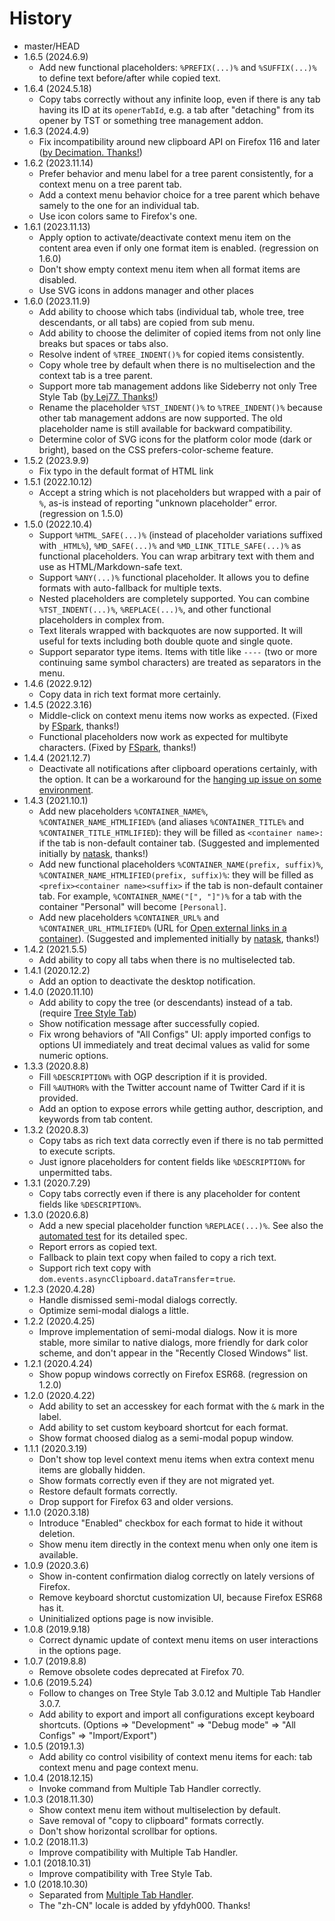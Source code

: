 # History

 - master/HEAD
 - 1.6.5 (2024.6.9)
   * Add new functional placeholders: `%PREFIX(...)%` and `%SUFFIX(...)%` to define text before/after while copied text.
 - 1.6.4 (2024.5.18)
   * Copy tabs correctly without any infinite loop, even if there is any tab having its ID at its `openerTabId`, e.g. a tab after "detaching" from its opener by TST or something tree management addon.
 - 1.6.3 (2024.4.9)
   * Fix incompatibility around new clipboard API on Firefox 116 and later ([by Decimation. Thanks!](https://github.com/piroor/copy-selected-tabs-to-clipboard/pull/52))
 - 1.6.2 (2023.11.14)
   * Prefer behavior and menu label for a tree parent consistently, for a context menu on a tree parent tab.
   * Add a context menu behavior choice for a tree parent which behave samely to the one for an individual tab.
   * Use icon colors same to Firefox's one.
 - 1.6.1 (2023.11.13)
   * Apply option to activate/deactivate context menu item on the content area even if only one format item is enabled. (regression on 1.6.0)
   * Don't show empty context menu item when all format items are disabled.
   * Use SVG icons in addons manager and other places
 - 1.6.0 (2023.11.9)
   * Add ability to choose which tabs (individual tab, whole tree, tree descendants, or all tabs) are copied from sub menu.
   * Add ability to choose the delimiter of copied items from not only line breaks but spaces or tabs also.
   * Resolve indent of `%TREE_INDENT()%` for copied items consistently.
   * Copy whole tree by default when there is no multiselection and the context tab is a tree parent.
   * Support more tab management addons like Sideberry not only Tree Style Tab ([by Lej77. Thanks!](https://github.com/piroor/copy-selected-tabs-to-clipboard/pull/46))
   * Rename the placeholder `%TST_INDENT()%` to `%TREE_INDENT()%` because other tab management addons are now supported. The old placeholder name is still available for backward compatibility.
   * Determine color of SVG icons for the platform color mode (dark or bright), based on the CSS prefers-color-scheme feature.
 - 1.5.2 (2023.9.9)
   * Fix typo in the default format of HTML link
 - 1.5.1 (2022.10.12)
   * Accept a string which is not placeholders but wrapped with a pair of `%`, as-is instead of reporting "unknown placeholder" error. (regression on 1.5.0)
 - 1.5.0 (2022.10.4)
   * Support `%HTML_SAFE(...)%` (instead of placeholder variations suffixed with `_HTML%`), `%MD_SAFE(...)%` and `%MD_LINK_TITLE_SAFE(...)%` as functional placeholders. You can wrap arbitrary text with them and use as HTML/Markdown-safe text.
   * Support `%ANY(...)%` functional placeholder. It allows you to define formats with auto-fallback for multiple texts.
   * Nested placeholders are completely supported. You can combine `%TST_INDENT(...)%`, `%REPLACE(...)%`, and other functional placeholders in complex from.
   * Text literals wrapped with backquotes are now supported. It will useful for texts including both double quote and single quote.
   * Support separator type items. Items with title like `----` (two or more continuing same symbol characters) are treated as separators in the menu.
 - 1.4.6 (2022.9.12)
   * Copy data in rich text format more certainly.
 - 1.4.5 (2022.3.16)
   * Middle-click on context menu items now works as expected. (Fixed by [FSpark](https://github.com/FSpark), thanks!)
   * Functional placeholders now work as expected for multibyte characters. (Fixed by [FSpark](https://github.com/FSpark), thanks!)
 - 1.4.4 (2021.12.7)
   * Deactivate all notifications after clipboard operations certainly, with the option. It can be a workaround for the [hanging up issue on some environment](https://github.com/piroor/copy-selected-tabs-to-clipboard/pull/28).
 - 1.4.3 (2021.10.1)
   * Add new placeholders `%CONTAINER_NAME%`, `%CONTAINER_NAME_HTMLIFIED%` (and aliases `%CONTAINER_TITLE%` and `%CONTAINER_TITLE_HTMLIFIED`): they will be filled as `<container name>: ` if the tab is non-default container tab. (Suggested and implemented initially by [natask](https://github.com/natask), thanks!)
   * Add new functional placeholders `%CONTAINER_NAME(prefix, suffix)%`, `%CONTAINER_NAME_HTMLIFIED(prefix, suffix)%`: they will be filled as `<prefix><container name><suffix>` if the tab is non-default container tab. For example, `%CONTAINER_NAME("[", "]")%` for a tab with the container "Personal" will become `[Personal]`.
   * Add new placeholders `%CONTAINER_URL%` and `%CONTAINER_URL_HTMLIFIED%` (URL for [Open external links in a container](https://addons.mozilla.org/firefox/addon/open-url-in-container/)). (Suggested and implemented initially by [natask](https://github.com/natask), thanks!)
 - 1.4.2 (2021.5.5)
   * Add ability to copy all tabs when there is no multiselected tab.
 - 1.4.1 (2020.12.2)
   * Add an option to deactivate the desktop notification.
 - 1.4.0 (2020.11.10)
   * Add ability to copy the tree (or descendants) instead of a tab. (require [Tree Style Tab](https://addons.mozilla.org/firefox/addon/tree-style-tab/))
   * Show notification message after successfully copied.
   * Fix wrong behaviors of "All Configs" UI: apply imported configs to options UI immediately and treat decimal values as valid for some numeric options.
 - 1.3.3 (2020.8.8)
   * Fill `%DESCRIPTION%` with OGP description if it is provided.
   * Fill `%AUTHOR%` with the Twitter account name of Twitter Card if it is provided.
   * Add an option to expose errors while getting author, description, and keywords from tab content.
 - 1.3.2 (2020.8.3)
   * Copy tabs as rich text data correctly even if there is no tab permitted to execute scripts.
   * Just ignore placeholders for content fields like `%DESCRIPTION%` for unpermitted tabs.
 - 1.3.1 (2020.7.29)
   * Copy tabs correctly even if there is any placeholder for content fields like `%DESCRIPTION%`.
 - 1.3.0 (2020.6.8)
   * Add a new special placeholder function `%REPLACE(...)%`. See also the [automated test](https://github.com/piroor/copy-selected-tabs-to-clipboard/blob/master/test/test-replacer.js) for its detailed spec.
   * Report errors as copied text.
   * Fallback to plain text copy when failed to copy a rich text.
   * Support rich text copy with `dom.events.asyncClipboard.dataTransfer`=`true`.
 - 1.2.3 (2020.4.28)
   * Handle dismissed semi-modal dialogs correctly.
   * Optimize semi-modal dialogs a little.
 - 1.2.2 (2020.4.25)
   * Improve implementation of semi-modal dialogs. Now it is more stable, more similar to native dialogs, more friendly for dark color scheme, and don't appear in the "Recently Closed Windows" list.
 - 1.2.1 (2020.4.24)
   * Show popup windows correctly on Firefox ESR68. (regression on 1.2.0)
 - 1.2.0 (2020.4.22)
   * Add ability to set an accesskey for each format with the `&` mark in the label.
   * Add ability to set custom keyboard shortcut for each format.
   * Show format choosed dialog as a semi-modal popup window.
 - 1.1.1 (2020.3.19)
   * Don't show top level context menu items when extra context menu items are globally hidden.
   * Show formats correctly even if they are not migrated yet.
   * Restore default formats correctly.
   * Drop support for Firefox 63 and older versions.
 - 1.1.0 (2020.3.18)
   * Introduce "Enabled" checkbox for each format to hide it without deletion.
   * Show menu item directly in the context menu when only one item is available.
 - 1.0.9 (2020.3.6)
   * Show in-content confirmation dialog correctly on lately versions of Firefox.
   * Remove keyboard shorctut customization UI, because Firefox ESR68 has it.
   * Uninitialized options page is now invisible.
 - 1.0.8 (2019.9.18)
   * Correct dynamic update of context menu items on user interactions in the options page.
 - 1.0.7 (2019.8.8)
   * Remove obsolete codes deprecated at Firefox 70.
 - 1.0.6 (2019.5.24)
   * Follow to changes on Tree Style Tab 3.0.12 and Multiple Tab Handler 3.0.7.
   * Add ability to export and import all configurations except keyboard shortcuts. (Options => "Development" => "Debug mode" => "All Configs" => "Import/Export")
 - 1.0.5 (2019.1.3)
   * Add ability co control visibility of context menu items for each: tab context menu and page context menu.
 - 1.0.4 (2018.12.15)
   * Invoke command from Multiple Tab Handler correctly.
 - 1.0.3 (2018.11.30)
   * Show context menu item without multiselection by default.
   * Save removal of "copy to clipboard" formats correctly.
   * Don't show horizontal scrollbar for options.
 - 1.0.2 (2018.11.3)
   * Improve compatibility with Multiple Tab Handler.
 - 1.0.1 (2018.10.31)
   * Improve compatibility with Tree Style Tab.
 - 1.0 (2018.10.30)
   * Separated from [Multiple Tab Handler](https://addons.mozilla.org/firefox/addon/multiple-tab-handler/).
   * The "zh-CN" locale is added by yfdyh000. Thanks!
